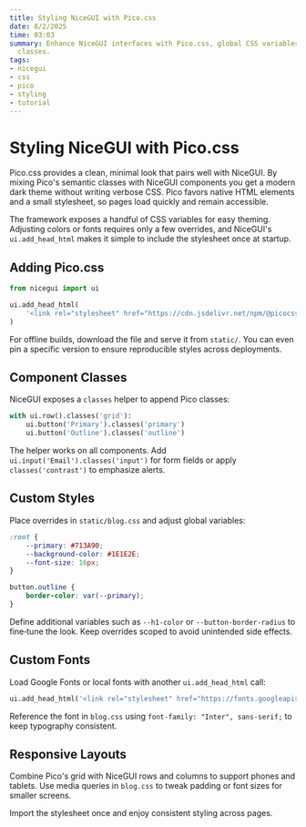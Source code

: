 ```yaml
---
title: Styling NiceGUI with Pico.css
date: 8/2/2025
time: 03:03
summary: Enhance NiceGUI interfaces with Pico.css, global CSS variables, and component
  classes.
tags:
- nicegui
- css
- pico
- styling
- tutorial
---
```


# Styling NiceGUI with Pico.css

Pico.css provides a clean, minimal look that pairs well with NiceGUI. By mixing Pico's semantic classes with NiceGUI components you get a modern dark theme without writing verbose CSS. Pico favors native HTML elements and a small stylesheet, so pages load quickly and remain accessible.

The framework exposes a handful of CSS variables for easy theming. Adjusting colors or fonts requires only a few overrides, and NiceGUI's `ui.add_head_html` makes it simple to include the stylesheet once at startup.

## Adding Pico.css

```python
from nicegui import ui

ui.add_head_html(
    '<link rel="stylesheet" href="https://cdn.jsdelivr.net/npm/@picocss/pico@2/css/pico.min.css">'
)
```

For offline builds, download the file and serve it from `static/`. You can even pin a specific version to ensure reproducible styles across deployments.

## Component Classes

NiceGUI exposes a `classes` helper to append Pico classes:

```python
with ui.row().classes('grid'):
    ui.button('Primary').classes('primary')
    ui.button('Outline').classes('outline')
```

The helper works on all components. Add `ui.input('Email').classes('input')` for form fields or apply `classes('contrast')` to emphasize alerts.

## Custom Styles

Place overrides in `static/blog.css` and adjust global variables:

```css
:root {
    --primary: #713A90;
    --background-color: #1E1E2E;
    --font-size: 16px;
}

button.outline {
    border-color: var(--primary);
}
```

Define additional variables such as `--h1-color` or `--button-border-radius` to fine‑tune the look. Keep overrides scoped to avoid unintended side effects.

## Custom Fonts

Load Google Fonts or local fonts with another `ui.add_head_html` call:

```python
ui.add_head_html('<link rel="stylesheet" href="https://fonts.googleapis.com/css2?family=Inter:wght@400;700&display=swap">')
```

Reference the font in `blog.css` using `font-family: "Inter", sans-serif;` to keep typography consistent.

## Responsive Layouts

Combine Pico's grid with NiceGUI rows and columns to support phones and tablets. Use media queries in `blog.css` to tweak padding or font sizes for smaller screens.

Import the stylesheet once and enjoy consistent styling across pages.

